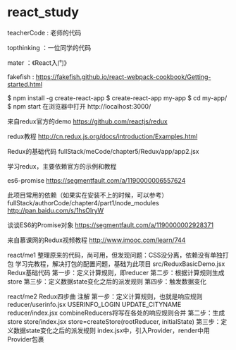 # react_study

teacherCode : 老师的代码

topthinking ：一位同学的代码

mater ：《React入门》

fakefish :
https://fakefish.github.io/react-webpack-cookbook/Getting-started.html

$ npm install -g create-react-app
$ create-react-app my-app
$ cd my-app/
$ npm start
在浏览器中打开 http://localhost:3000/


来自redux官方的demo
https://github.com/reactjs/redux

redux教程
http://cn.redux.js.org/docs/introduction/Examples.html

Redux的基础代码
fullStack/meCode/chapter5/Redux/app/app2.jsx

学习redux，主要依赖官方的示例和教程

es6-promise
https://segmentfault.com/a/1190000006557624

此项目常用的依赖（如果实在安装不上的时候，可以参考）
fullStack/authorCode/chapter4/part1/node_modules
http://pan.baidu.com/s/1hsOlryW

谈谈ES6的Promise对象
https://segmentfault.com/a/1190000002928371

来自慕课网的Redux视频教程
http://www.imooc.com/learn/744

react/me1
    整理原来的代码，尚可用，但发现问题：CSS没分离，依赖没有单独打包
    学习完教程，解决打包的配置问题，基础为此项目
    src/ReduxBasicDemo.jsx Redux基础代码
        第一步：定义计算规则，即reducer
        第二步：根据计算规则生成store
        第三步：定义数据state变化之后的派发规则
        第四步：触发数据变化

react/me2
    Redux四步曲 注解
    第一步：定义计算规则，也就是响应规则
        reducer/userinfo.jsx USERINFO_LOGIN UPDATE_CITYNAME
        reducer/index.jsx combineReducers将写在各处的响应规则合并
    第二步：生成store
        store/index.jsx store=createStore(rootReducer, initialState)
    第三步：定义数据state变化之后的派发规则
        index.jsx中，引入Provider，render中用Provider包裹












